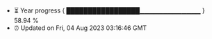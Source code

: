 - ⏳ Year progress { █████████████████▁▁▁▁▁▁▁▁▁▁▁▁▁ } 58.94 %
- ⏰ Updated on Fri, 04 Aug 2023 03:16:46 GMT

